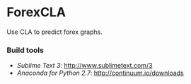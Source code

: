 # ForexCLA

Use CLA to predict forex graphs.

### Build tools
* *Sublime Text 3*:  http://www.sublimetext.com/3
* *Anaconda for Python 2.7*: http://continuum.io/downloads
